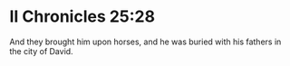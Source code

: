 # II Chronicles 25:28

And they brought him upon horses, and he was buried with his fathers in the city of David.
